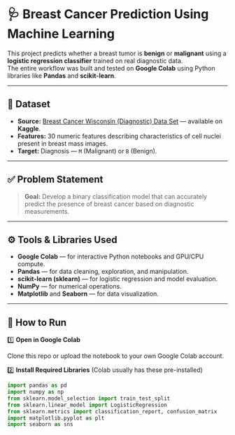 # 🩺 Breast Cancer Prediction Using Machine Learning

This project predicts whether a breast tumor is **benign** or **malignant** using a **logistic regression classifier** trained on real diagnostic data.  
The entire workflow was built and tested on **Google Colab** using Python libraries like **Pandas** and **scikit-learn**.

---

## 📂 Dataset

- **Source:** [Breast Cancer Wisconsin (Diagnostic) Data Set](https://www.kaggle.com/datasets/uciml/breast-cancer-wisconsin-data) — available on **Kaggle**.
- **Features:** 30 numeric features describing characteristics of cell nuclei present in breast mass images.
- **Target:** Diagnosis — `M` (Malignant) or `B` (Benign).

---

## ✅ Problem Statement

> **Goal:** Develop a binary classification model that can accurately predict the presence of breast cancer based on diagnostic measurements.

---

## ⚙️ Tools & Libraries Used

- **Google Colab** — for interactive Python notebooks and GPU/CPU compute.
- **Pandas** — for data cleaning, exploration, and manipulation.
- **scikit-learn (sklearn)** — for logistic regression and model evaluation.
- **NumPy** — for numerical operations.
- **Matplotlib** and **Seaborn** — for data visualization.

---

## 🚀 How to Run

1️⃣ **Open in Google Colab**

Clone this repo or upload the notebook to your own Google Colab account.

2️⃣ **Install Required Libraries** (Colab usually has these pre-installed)
```python
import pandas as pd
import numpy as np
from sklearn.model_selection import train_test_split
from sklearn.linear_model import LogisticRegression
from sklearn.metrics import classification_report, confusion_matrix
import matplotlib.pyplot as plt
import seaborn as sns
